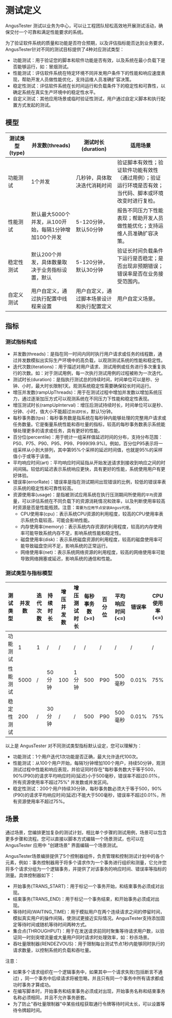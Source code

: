 # 测试定义

AngusTester 测试以业务为中心，可以让工程团队轻松高效地开展测试活动，确保交付一个可靠和满足性能要求的系统。

为了验证软件系统的质量和功能是否符合预期，以及评估指标能否达到业务要求，AngusTester针对不同的测试目标提供了4种对应测试类型：

- 功能测试：用于验证您的脚本和软件功能是否有效，以及系统在最小负载下是否能够运行，如：冒烟测试。
- 性能测试：评估软件系统在特定环境不同并发用户条件下的性能和响应速度表现，帮助开发人员做性能优化，支持运维人员准确扩容决策。
- 稳定性测试：评估软件系统在长时间运行和负载条件下的稳定性和可靠性，以确定系统在真实生产环境中的稳定性水平。
- 自定义测试：其他应用场景或临时验证性测试，用户通过自定义脚本和执行配置方式发起的测试。

## 模型

| 测试类型(type) | 并发数(threads)                     | 测试时长(duration)        | 适用场景                                                 |
|------------|----------------------------------|-----------------------|------------------------------------------------------|
| 功能测试       | 1个并发                             | 几秒钟，具体取决迭代消耗时间        | 验证脚本有效性；验证软件功能有效性（通过用例）；验证运行环境是否有效；当代码、脚本或环境改变时进行复检。 |
| 性能测试       | 默认最大5000个并发，从100开始，每隔1分钟增加100个并发 | 5-120分钟，默认50分钟        | 报告不同压力下性能表现；帮助开发人员做性能优化；支持运维人员准确扩容决策。                |
| 稳定性测试      | 默认200个并发，具体数量取决于业务指标设置，默认        | 5-120分钟，默认30分钟        | 验证长时间负载条件下运行是否稳定；是否出现非预期错误；错误率是否在业务接受范围内。            |
| 自定义测试      | 用户自定义，通过执行配置中线程来设置               | 用户自定义，通过脚本场景设计和执行配置定义 | 用户自定义场景。                                             |

## 指标

### 测试指标构成

- 并发数(threads)：是指在同一时间内同时执行用户请求或任务的线程数，通过并发数模拟出实际生产环境中的高负载，以观测测试系统的性能和稳定性。
- 迭代次数(iterations)：用于描述对用户请求、测试用例或任务进行多次重复执行的次数。如：对于测试用例，每一次执行测试用例的过程被称为一次迭代。
- 测试时长(duration)：是指执行测试总的持续时间，时间单位可以是秒、分钟、小时，最大时长限制1天。观测系统稳定性需要确保较长时间运行。
- 增压并发数(rampUpThreads)：用于在测试过程中增加并发数以增加系统压力，通过逐渐加压方式可以观测系统在不同压力下性能和稳定性表现。
- 增压测试时长(rampUpInterval)：增压后测试持续时长，时间单位可以是秒、分钟、小时，值大小不能超过`测试时长`，默认1分钟。
- 每秒事务数(tps)：每秒事务数是指系统在每秒钟内能够处理的完整用户请求或任务数量。它是衡量系统性能和吞吐量的指标，较高的每秒事务数表示系统能够处理更多的请求或任务，具有更好的性能。
- 百分位(percentile)：用于统计一组采样值延迟时间的分布，支持分布范围：P50、P75、P90、P95、P99、P999(99.9%)。例如，百分位P95表示将一组采样从小到大排列，其中第95%个采样的延迟时间值，也就是95%的采样值小于或等于该值。
- 平均响应时间(art)：平均响应时间延指从开始发送请求到接收到响应之间的时间间隔。较低的延迟表示系统响应更快，具有更好的性能，系统使用用户有更好体验。
- 错误率(errorRate)：错误率是指在测试期间出现错误的比例，较低的错误率表示系统的稳定性和可靠性较高。
- 资源使用率(usage)：是指被测试应用系统在执行压测期间所使用的`平均`资源量，可以评估系统在不同负载下的资源消耗情况和效率，以及判断使用率较高时资源是否是性能瓶颈。注意：`需要为应用节点安装Angus代理`。
    - CPU使用率(cpu)：表示系统CPU资源的利用程度，较高的CPU使用率表示系统负载较高，可能会影响性能。
    - 内存使用率(memory)：表示系统内存资源的利用程度，较高的内存使用率可能导致系统内存不足，影响系统性能和稳定性。
    - 磁盘使用率(disk)：表示系统磁盘资源的利用程度，较高的磁盘使用率可能导致磁盘空间不足，影响系统的正常运行。
    - 网络使用率(net)：表示系统网络资源的利用程度，较高的网络使用率可能导致网络拥塞或延迟，影响系统的通信和性能。

### 测试类型与指标模型

| 测试类型  | 并发数  | 迭代次数 | 持续时长  | 增压并发数 | 增压测试时长 | 每秒事务数(>=) | 百分位 | 平均响应时间(<=) | 错误率   | CPU 使用率(<=) | 内存使用率(<=) | 磁盘使用率(<=) | 网络使用率(<=) |
|-------|------|------|-------|-------|--------|-----------|-----|------------|-------|-------------|-----------|-----------|-----------|
| 功能测试  | 1    | 1    | /     | /     | /      | /         | /   | /          | /     | /           | /         | /         | /         |
| 性能测试  | 5000 | /    | 50 分钟 | 100   | 1 分钟   | 500       | P90 | 500 毫秒     | 0.01% | 75%         | 75%       | 75%       | 75%       |
| 稳定性测试 | 200  | /    | 30 分钟 | /     | /      | 500       | P90 | 500 毫秒     | 0.01% | 75%         | 75%       | 75%       | 75%       |

以上是 AngusTester 对不同测试类型指标默认设定，您可以理解为：

- 功能测试：1个用户迭代1次功能是否正确，最大允许迭代100次。
- 性能测试：从100个用户开始，每隔1分钟增加100个用户，持续50分钟，观测测试过程中性能和响应表现，并验证同时存在"每秒事务数大于等于500，90%(P90)的请求平均响应时间(延迟)小于500毫秒，错误率不超过0.01%，所有资源使用率不超过75%" 并发数或并发区间。
- 稳定性测试：200个用户持续30分钟，每秒事务数必须大于等于500，90%(P90)的请求平均响应时间(延迟)不能大于500毫秒，错误率不超过0.01%，所有资源使用率不超过75%。

## 场景

通过场景，您编排更加复杂的测试计划，相比单个步骤的测试用例，场景可以包含更多步骤和流程。您可以直接以脚本方式编辑一个场景测试，也可以在AngusTester 应用中 "创建场景" 界面编辑一个场景测试。

AngusTester场景编排提供了5个控制器组件，负责管理和控制测试计划中的各个元素，例如：事务控制器用于将多个请求作为一个事务进行组织和测量，它允许您将多个请求分组为一个逻辑事务，并提供了对该事务的响应时间、错误率等指标的测量。具体控制器如下：

- 开始事务(TRANS_START)：用于标记一个事务开始，和结束事务必须成对出现。
- 结束事务(TRANS_END)：用于标记一个事务结束，和开始事务必须成对出现。
- 等待时间(WAITING_TIME)：用于模拟用户在两个连续请求之间的停留时间，模拟真实用户的操作间隔，使测试更接近实际情况。AngusTester支持添加固定等待时间或随机等待时间两种方式。
- 集合点(THROUGHPUT)：用于在发送请求前同时聚集等待请求用户数，以验证同一时刻突增流量或大量用户同时请求时处理效率，如：秒杀场景。
- 吞吐量限制器(RENDEZVOUS)：用于限制每台测试节点1秒内能够同时执行的请求数量，以控制系统的负载和吞吐量。

注意：

- 如果多个请求组织在一个逻辑事务中，如果其中一个请求失败(包括断言不通过) ，同一个事务中后续请求将被忽略，并且只有同一个事务中所有请求都成功时事务才算成功。
- 在编写脚本时，开始事务和结束事务必须成对出现，开始事务名称和结束事务名称必须相同，并且不允许事务嵌套。
- 为了防止"吞吐量限制器"中某些线程获取通行令牌等待时间太长，可以设置等待令牌超时间。
